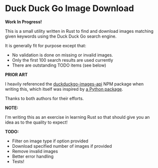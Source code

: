 # Duck Duck Go Image Download

__Work In Progress!__

This is a small utility written in Rust to find and download
images matching given keywords using the Duck Duck Go search
engine.

It is generally fit for purpose except that:
* No validation is done on missing or invalid images.
* Only the first 100 search results are used currently
* There are outstanding TODO items (see below)

__PRIOR ART__

I heavily referenced the [duckduckgo-images-api](https://github.com/KshitijMhatre/duckduckgo-images-api) NPM
package when writing this, which itself was inspired by [a Python package](https://github.com/deepanprabhu/duckduckgo-images-api).

Thanks to both authors for their efforts.

__NOTE:__

I'm writing this as an exercise in learning Rust
so that should give you an idea as to the quality to expect!

__TODO:__

* Filter on image type if option provided
* Download specified number of images if provided
* Remove invalid images
* Better error handling
* Tests!